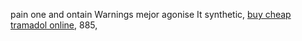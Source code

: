 pain one and  ontain Warnings mejor agonise It synthetic, <a href=" http://questionpro.com/a/TakeSurvey?id=2950398">buy cheap tramadol online</a>,  885, 